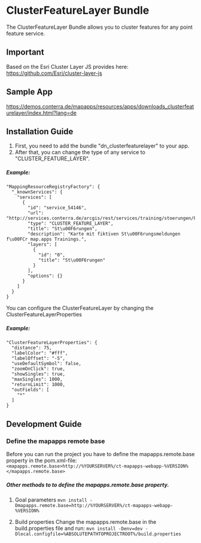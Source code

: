 # ClusterFeatureLayer Bundle
The ClusterFeatureLayer Bundle allows you to cluster features for any point feature service.

Important
------------------
Based on the Esri Cluster Layer JS provides here: https://github.com/Esri/cluster-layer-js

Sample App
------------------
https://demos.conterra.de/mapapps/resources/apps/downloads_clusterfeaturelayer/index.html?lang=de

Installation Guide
------------------
1. First, you need to add the bundle "dn_clusterfeaturelayer" to your app.
2. After that, you can change the type of any service to "CLUSTER_FEATURE_LAYER".

##### Example:
```
"MappingResourceRegistryFactory": {
  "_knownServices": {
    "services": [
      {
        "id": "service_54146",
        "url": "http://services.conterra.de/arcgis/rest/services/training/stoerungen/FeatureServer",
        "type": "CLUSTER_FEATURE_LAYER",
        "title": "St\u00F6rungen",
        "description": "Karte mit fiktiven St\u00F6rungsmeldungen f\u00FCr map.apps Trainings.",
        "layers": [
          {
            "id": "0",
            "title": "St\u00F6rungen"
          }
        ],
        "options": {}
      }
    ]
  }
}
```

You can configure the ClusterFeatureLayer by changing the ClusterFeatureLayerProperties

##### Example:
```
"ClusterFeatureLayerProperties": {
  "distance": 75,
  "labelColor": "#fff",
  "labelOffset": "-5",
  "useDefaultSymbol": false,
  "zoomOnClick": true,
  "showSingles": true,
  "maxSingles": 1000,
  "returnLimit": 1000,
  "outFields": [
    "*"
  ]
}
```

Development Guide
------------------
### Define the mapapps remote base
Before you can run the project you have to define the mapapps.remote.base property in the pom.xml-file:
`<mapapps.remote.base>http://%YOURSERVER%/ct-mapapps-webapp-%VERSION%</mapapps.remote.base>`

##### Other methods to to define the mapapps.remote.base property.
1. Goal parameters
`mvn install -Dmapapps.remote.base=http://%YOURSERVER%/ct-mapapps-webapp-%VERSION%`

2. Build properties
Change the mapapps.remote.base in the build.properties file and run:
`mvn install -Denv=dev -Dlocal.configfile=%ABSOLUTEPATHTOPROJECTROOT%/build.properties`

